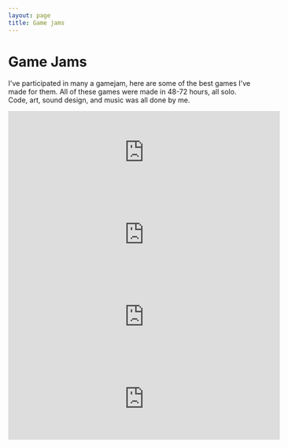```yaml
---
layout: page 
title: Game jams
---
```


# Game Jams
I've participated in many a gamejam, here are some of the best games I've made for them.
All of these games were made in 48-72 hours, all solo. Code, art, sound design, and music was all done by me. 

<iframe frameborder="0" src="https://itch.io/embed/290557?linkback=true&amp;bg_color=27292d&amp;fg_color=e5e5e5&amp;link_color=ca08ee&amp;border_color=353333" width="552" height="167"></iframe><br>

<iframe frameborder="0" src="https://itch.io/embed/151240?linkback=true&amp;bg_color=0A030F&amp;fg_color=DEDEDE&amp;link_color=741b74&amp;border_color=3b3440" width="552" height="167"></iframe><br>

<iframe frameborder="0" src="https://itch.io/embed/137325?linkback=true&amp;bg_color=0A030F&amp;fg_color=DEDEDE&amp;link_color=616161&amp;border_color=3b3440" width="552" height="167"></iframe><br>

<iframe frameborder="0" src="https://itch.io/embed/159077?linkback=true&amp;bg_color=0A030F&amp;fg_color=DEDEDE&amp;link_color=741b74&amp;border_color=3b3440" width="552" height="167"></iframe><br>